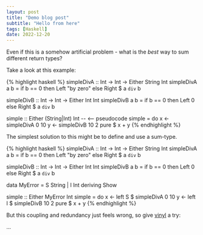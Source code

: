 ```yaml
---
layout: post
title: "Demo blog post"
subtitle: "Hello from here"
tags: [Haskell]
date: 2022-12-20
---
```


Even if this is a somehow artificial problem - what is the *best* way to sum different return types?

Take a look at this example:

{% highlight haskell %}
simpleDivA :: Int -> Int -> Either String Int
simpleDivA a b = if b == 0 then Left "by zero" else Right $ a `div` b

simpleDivB :: Int -> Int -> Either Int Int
simpleDivB a b = if b == 0 then Left 0 else Right $ a `div` b

simple :: Either (String|Int) Int  -- <-- pseudocode
simple = do
    x <- simpleDivA 0 10
    y <- simpleDivB 10 2
    pure $ x + y
{% endhighlight %}

The simplest solution to this might be to define and use a sum-type.

{% highlight haskell %}
simpleDivA :: Int -> Int -> Either String Int
simpleDivA a b = if b == 0 then Left "by zero" else Right $ a `div` b

simpleDivB :: Int -> Int -> Either Int Int
simpleDivB a b = if b == 0 then Left 0 else Right $ a `div` b

data MyError = S String | I Int deriving Show

simple :: Either MyError Int
simple = do
    x <- left S $ simpleDivA 0 10
    y <- left I $ simpleDivB 10 2
    pure $ x + y
{% endhighlight %}

But this coupling and redundancy just feels wrong, so give [vinyl](https://hackage.haskell.org/package/vinyl-0.14.3) a try:

...